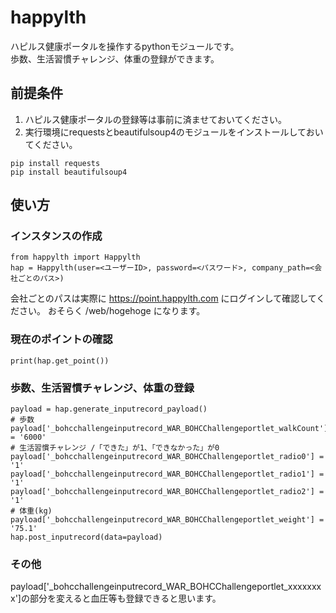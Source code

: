# happylth
ハピルス健康ポータルを操作するpythonモジュールです。  
歩数、生活習慣チャレンジ、体重の登録ができます。  

## 前提条件
1. ハピルス健康ポータルの登録等は事前に済ませておいてください。  
2. 実行環境にrequestsとbeautifulsoup4のモジュールをインストールしておいてください。  
```
pip install requests
pip install beautifulsoup4
```

## 使い方  


### インスタンスの作成
```
from happylth import Happylth
hap = Happylth(user=<ユーザーID>, password=<パスワード>, company_path=<会社ごとのパス>)
```
会社ごとのパスは実際に https://point.happylth.com にログインして確認してください。
おそらく /web/hogehoge になります。

### 現在のポイントの確認
```
print(hap.get_point())
```

### 歩数、生活習慣チャレンジ、体重の登録
```
payload = hap.generate_inputrecord_payload()
# 歩数
payload['_bohcchallengeinputrecord_WAR_BOHCChallengeportlet_walkCount'] = '6000'
# 生活習慣チャレンジ /「できた」が1、「できなかった」が0
payload['_bohcchallengeinputrecord_WAR_BOHCChallengeportlet_radio0'] = '1'
payload['_bohcchallengeinputrecord_WAR_BOHCChallengeportlet_radio1'] = '1'
payload['_bohcchallengeinputrecord_WAR_BOHCChallengeportlet_radio2'] = '1'
# 体重(kg)
payload['_bohcchallengeinputrecord_WAR_BOHCChallengeportlet_weight'] = '75.1'
hap.post_inputrecord(data=payload)
```

### その他
payload['_bohcchallengeinputrecord_WAR_BOHCChallengeportlet_xxxxxxxx']の部分を変えると血圧等も登録できると思います。 
